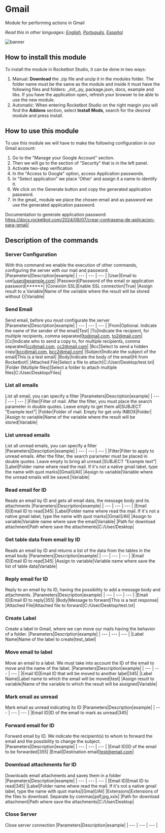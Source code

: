 



# Gmail
  
Module for performing actions in Gmail  

*Read this in other languages: [English](Manual_gmail_.md), [Português](Manual_gmail_.pr.md), [Español](Manual_gmail_.es.md)*
  
![banner](imgs/Banner_gmail_.png)

## How to install this module
  
To install the module in Rocketbot Studio, it can be done in two ways:
1. Manual: __Download__ the .zip file and unzip it in the modules folder. The folder name must be the same as the module and inside it must have the following files and folders: \__init__.py, package.json, docs, example and libs. If you have the application open, refresh your browser to be able to use the new module.
2. Automatic: When entering Rocketbot Studio on the right margin you will find the **Addons** section, select **Install Mods**, search for the desired module and press install.  

## How to use this module

To use this module we will have to make the following configuration in our Gmail account:
1. Go to the "Manage your Google Account" section.
2. Then we will go to the section of "Security" that is in the left panel.
3. Activate two-step verification
4. In the "Access to Google" option, access Application passwords.
5. In "Select application" we place 'Other' and assign it a name to identify it.
6. We click on the Generate button and copy the generated application password.
7. In the gmail_ module we place the chosen email and as password we use the generated application password.

Documentation to generate application password: https://docs.rocketbot.com/2024/08/07/crear-contrasena-de-aplicacion-para-gmail/

## Description of the commands

### Server Configuration
  
With this command we enable the execution of other commands, configuring the server with our mail and password.
|Parameters|Description|example|
| --- | --- | --- |
|User|Email to use|user@example.com|
|Password|Password of the email or application password|******|
|Conexión SSL|Enable SSL connection|True|
|Assign result to a Variable|Name of the variable where the result will be stored without {}|Variable|

### Send Email
  
Send email, before you must configurate the server
|Parameters|Description|example|
| --- | --- | --- |
|From|Optional. Indicate the name of the sender of the email|Test|
|To|Indicate the recipient, for multiple recipients, comma separated|to@mail.com, to2@mail.com|
|Cc|Indicate who to send a copy to, for multiple recipients, comma separated|cc@mail.com, cc2@mail.com|
|Bcc|Select to send a hidden copy|bcc@mail.com, bcc2@mail.com|
|Subject|Indicate the subject of the email|This is a test email|
|Body|Indicate the body of the email|Hi from Rocketbot!|
|Attached File|Select a file to attach|C:/User/Desktop/test.txt|
|Folder (Multiple files)|Select a folder to attach multiple files|C:/User/Desktop/Files|

### List all emails
  
List all email, you can specify a filter
|Parameters|Description|example|
| --- | --- | --- |
|Filter|Filter of mail. After the filter, you must place the search parameter in double quotes. Leave empty to get them all|SUBJECT "Example text"|
|Folder|Folder of mail. Empty for get only INBOX|Folder|
|Assign to variable|Name of the variable where the result will be stored|Variable|

### List unread emails
  
List all unread emails, you can specify a filter
|Parameters|Description|example|
| --- | --- | --- |
|Filter|Filter to apply to unread emails. After the filter, the search parameter must be placed in double quotes. Leave empty to bring all unread.|SUBJECT "Example text"|
|Label|Folder name where read the mail. If it's not a native gmail label, type the name with quot marks|[Gmail]/All|
|Assign to variable|Variable where the unread emails will be saved.|Variable|

### Read email for ID
  
Reads an email by ID and gets all email data, the message body and its attachments
|Parameters|Description|example|
| --- | --- | --- |
|Email ID|Email ID to read|345|
|Label|Folder name where read the mail. If it's not a native gmail label, type the name with quot marks|[Gmail]/All|
|Assign to variable|Variable name where save the email|Variable|
|Path for download attachment|Path where save the attachments|C:/User/Desktop|

### Get table data from email by ID
  
Reads an email by ID and returns a list of the data from the tables in the email body
|Parameters|Description|example|
| --- | --- | --- |
|Email ID|Email ID to read|345|
|Assign to variable|Variable name where save the list of table data|Variable|

### Reply email for ID
  
Reply to an email by its ID, having the possibility to add a message body and attachments.
|Parameters|Description|example|
| --- | --- | --- |
|Email ID|Email ID to reply|355|
|Body|Message to forward|This is a test response|
|Attached File|Attached file to forward|C:/User/Desktop/test.txt|

### Create Label
  
Create a label in Gmail, where we can move our mails having the behavior of a folder.
|Parameters|Description|example|
| --- | --- | --- |
|Label Name|Name of the label to create|test_label|

### Move email to label
  
Move an email to a label. We must take into account the ID of the email to move and the name of the label.
|Parameters|Description|example|
| --- | --- | --- |
|Email ID|Email ID that will be moved to another label|345|
|Label Name|Label name to which the email will be moved|test|
|Assign result to variable|Name of the variable to which the result will be assigned|Variable|

### Mark email as unread
  
Mark email as unread indicating its ID
|Parameters|Description|example|
| --- | --- | --- |
|Email ID|ID of the email to mark as unread|345|

### Forward email for ID
  
Forward email by ID. We indicate the recipient(s) to whom to forward the email and the possibility to change the subject.
|Parameters|Description|example|
| --- | --- | --- |
|Email ID|ID of the email to be forwarded|355|
|Email|Destination email|test@email.com|

### Download attachments for ID
  
Downloads email attachments and saves them in a folder
|Parameters|Description|example|
| --- | --- | --- |
|Email ID|Email ID to read|345|
|Label|Folder name where read the mail. If it's not a native gmail label, type the name with quot marks|[Gmail]/All|
|Extensions|Extensions of the files to download. Separate by commas|pdf,jpg,xslx|
|Path for download attachment|Path where save the attachments|C:/User/Desktop|

### Close Server
  
Close server connection
|Parameters|Description|example|
| --- | --- | --- |
